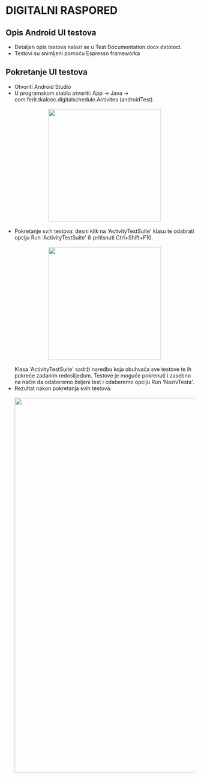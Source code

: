 # DIGITALNI RASPORED 

## Opis Android UI testova

* Detaljan opis testova nalazi se u Test Documentation.docx datoteci.
* Testovi su snimljeni pomoću Espresso frameworka

## Pokretanje UI testova
* Otvoriti Android Studio
* U programskom stablu otvoriti: App -> Java -> com.ferit.tkalcec.digitalschedule.Activites (androidTest). <br>
  <br><div align="center"><img src="https://i.imgur.com/cFI9bjJ.png" width="300"></div><br>
* Pokretanje svih testova: desni klik na 'ActivityTestSuite' klasu te odabrati opciju Run 'ActivityTestSuite' ili pritisnuti Ctrl+Shift+F10. <br>
  <br><div align="center"><img src="https://i.imgur.com/DZWoOWI.png" width="300"></div><br>
Klasa 'ActivityTestSuite' sadrži naredbu koja obuhvaća sve testove te ih pokreće zadanim redoslijedom. Testove je moguće pokrenuti i zasebno na način da odaberemo željeni test i odaberemo opciju Run 'NazivTesta'.
* Rezultat nakon pokretanja svih testova:<br>
  <br><div align="center"><img src="https://i.imgur.com/rs90mLQ.png" width="1000"></div><br>
